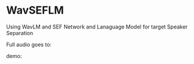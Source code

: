 <style>
        .audio-container {
            display: flex;
            flex-direction: column;
            gap: 10px; /* Space between the rows */
        }
        .audio-row {
            display: flex;
            gap: 10px; /* Space between the audio elements in a row */
        }
        .audio-item {
            text-align: center; /* Center-align the captions */
        }
        .audio-item audio {
            width: 100%; /* Make audio elements take the full width of their container */
        }
    </style>

# WavSEFLM

Using WavLM and SEF Network and Lanaguage Model for target Speaker Separation

Full audio goes to: 

demo: 

<div class="audio-container" id="audioContainer">
        <!-- Rows will be dynamically added here -->
    </div>

<script>
        // Number of rows to create
        const numRows = 23;
        const audiosPerRow = 4;

        // Get the container element
        const container = document.getElementById('audioContainer');
        const name = ["mix", "clean", "output", "enroll"]

        // Loop to create rows
        for (let i = 0; i < numRows; i++) {
            // Create a new div for each row
            const row = document.createElement('div');
            row.className = 'audio-row';

            // Loop to create audio elements within the row
            for (let j = 0; j < audiosPerRow; j++) {
                const audioIndex = i * audiosPerRow + j + 1;

                // Create a container for each audio and its caption
                const audioItem = document.createElement('div');
                audioItem.className = 'audio-item';

                // Create the audio element
                const audio = document.createElement('audio');
                audio.controls = true;
                const source = document.createElement('source');
                source.src = `./audio/wavseflm/${i}_clean.wav`; // Dynamic source based on the index
                source.type = 'audio/mpeg';
                audio.appendChild(source);

                // Create the caption
                const caption = document.createElement('p');
                caption.textContent = `Caption for Audio ${name[j]}`;

                // Append the audio and caption to the audio item container
                audioItem.appendChild(audio);
                audioItem.appendChild(caption);

                // Append the audio item to the row
                row.appendChild(audioItem);
            }

            // Append the row to the container
            container.appendChild(row);
        }
    </script>

<!-- <script>
        // Number of rows to create
        const numRows = 20;

        // Get the container element
        const container = document.getElementById('audioContainer');

        // Loop to create rows
        for (let i = 1; i <= numRows; i++) {
            const row_ = document.creatElement('div')
            row_.className = "audio-container"
            for (let j = 0; j< 4; j++){
            // Create a new div for each row
            const row = document.createElement('div');
            row.className = 'audio-item';

            // Create the audio element
            const audio = document.createElement('audio');
            audio.controls = true;
            const source = document.createElement('source');
            source.src = `audio${i}.mp3`; // Dynamic source based on the index
            source.type = 'audio/mpeg';
            audio.appendChild(source);

            // Create the caption
            const caption = document.createElement('p');
            caption.textContent = `Caption for Audio ${i}`;

            // Append the audio and caption to the row
            row.appendChild(audio);
            row.appendChild(caption);

            // Append the row to the container
            row_.appendChild(row)
            
            }
            container.appendChild(row_);
        }
    </script> -->